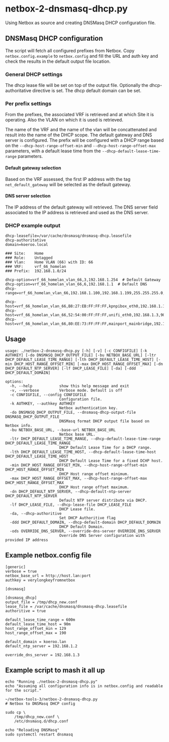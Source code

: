 # netbox-2-dnsmasq-dhcp.py

Using Netbox as source and creating DNSMasq DHCP configuration file.


## DNSMasq DHCP configuration
The script will fetch all configured prefixes from Netbox. Copy `netbox.config.example` to `netbox.config` and fill the URL and auth key and check the results in the default output file location.


### General DHCP settings
The dhcp lease file will be set on top of the output file. Optionally the dhcp-authoritative directive is set. The dhcp default domain can be set.


### Per prefix settings
From the prefixes, the associated VRF is retrieved and at which Site it is operating. Also the VLAN on which it is used is retrieved.

The name of the VRF and the name of the vlan will be concattenated and result into the name of the DHCP scope. The default gateway and DNS server is configured. The prefix will be configured with a DHCP range based on the `--dhcp-host-range-offset-min` and `--dhcp-host-range-offset-max` parameters, with a default lease time from the `--dhcp-default-lease-time-range` parameters.

#### Default gateway selection
Based on the VRF assessed, the first IP address with the tag `net_default_gateway` will be selected as the default gateway.

#### DNS server selection
The IP address of the default gateway will retrieved. The DNS server field associated to the IP address is retrieved and used as the DNS server.


### DHCP example output

```
dhcp-leasefile=/var/cache/dnsmasq/dnsmasq-dhcp.leasefile
dhcp-authoritative
domain=koeroo.local

### Site:    Home
### Role:    Untagged
### Vlan:    Home VLAN (66) with ID: 66
### VRF:     vrf_66_homelan
### Prefix:  192.168.1.0/24

dhcp-option=vrf_66_homelan_vlan_66,3,192.168.1.254  # Default Gateway
dhcp-option=vrf_66_homelan_vlan_66,6,192.168.1.1  # Default DNS
dhcp-range=vrf_66_homelan_vlan_66,192.168.1.100,192.168.1.199,255.255.255.0,600m

dhcp-host=vrf_66_homelan_vlan_66,B8:27:EB:FF:FF:FF,kpnpibox_eth0,192.168.1.1,90m
dhcp-host=vrf_66_homelan_vlan_66,52:54:00:FF:FF:FF,unifi_eth0,192.168.1.3,90m
dhcp-host=vrf_66_homelan_vlan_66,80:EE:73:FF:FF:FF,mainport_mainbridge,192.168.1.4,90m
```

## Usage
```
usage: ./netbox-2-dnsmasq-dhcp.py [-h] [-v] [-c CONFIGFILE] [-k AUTHKEY] [-do DNSMASQ_DHCP_OUTPUT_FILE] [-bu NETBOX_BASE_URL] [-ltr DHCP_DEFAULT_LEASE_TIME_RANGE] [-lth DHCP_DEFAULT_LEASE_TIME_HOST] [-min DHCP_HOST_RANGE_OFFSET_MIN] [-max DHCP_HOST_RANGE_OFFSET_MAX] [-dn DHCP_DEFAULT_NTP_SERVER] [-lf DHCP_LEASE_FILE] [-da] [-ddd DHCP_DEFAULT_DOMAIN]

options:
  -h, --help            show this help message and exit
  -v, --verbose         Verbose mode. Default is off
  -c CONFIGFILE, --config CONFIGFILE
                        Configuration file.
  -k AUTHKEY, --authkey AUTHKEY
                        Netbox authentication key.
  -do DNSMASQ_DHCP_OUTPUT_FILE, --dnsmasq-dhcp-output-file DNSMASQ_DHCP_OUTPUT_FILE
                        DNSMasq format DHCP output file based on Netbox info.
  -bu NETBOX_BASE_URL, --base-url NETBOX_BASE_URL
                        Netbox base URL.
  -ltr DHCP_DEFAULT_LEASE_TIME_RANGE, --dhcp-default-lease-time-range DHCP_DEFAULT_LEASE_TIME_RANGE
                        DHCP Default Lease Time for a DHCP range.
  -lth DHCP_DEFAULT_LEASE_TIME_HOST, --dhcp-default-lease-time-host DHCP_DEFAULT_LEASE_TIME_HOST
                        DHCP Default Lease Time for a fixed DCHP host.
  -min DHCP_HOST_RANGE_OFFSET_MIN, --dhcp-host-range-offset-min DHCP_HOST_RANGE_OFFSET_MIN
                        DHCP Host range offset minimum.
  -max DHCP_HOST_RANGE_OFFSET_MAX, --dhcp-host-range-offset-max DHCP_HOST_RANGE_OFFSET_MAX
                        DHCP Host range offset maximum.
  -dn DHCP_DEFAULT_NTP_SERVER, --dhcp-default-ntp-server DHCP_DEFAULT_NTP_SERVER
                        Default NTP server distribute via DHCP.
  -lf DHCP_LEASE_FILE, --dhcp-lease-file DHCP_LEASE_FILE
                        DHCP Lease file.
  -da, --dhcp-authoritive
                        Set DHCP Authoritive flag
  -ddd DHCP_DEFAULT_DOMAIN, --dhcp-default-domain DHCP_DEFAULT_DOMAIN
                        DHCP Default Domain.
  -ods OVERRIDE_DNS_SERVER, --override-dns-server OVERRIDE_DNS_SERVER
                        Override DNS Server configuration with provided IP address
```

## Example netbox.config file
```
[generic]
verbose = true
netbox_base_url = http://host.lan:port
authkey = verylongkeyfromnetbox 

[dnsmasq]

[dnsmasq_dhcp]
output_file = /tmp/dhcp_new.conf
lease_file = /var/cache/dnsmasq/dnsmasq-dhcp.leasefile
authoritive = true

default_lease_time_range = 600m
default_lease_time_host = 90m
host_range_offset_min = 129
host_range_offset_max = 190

default_domain = koeroo.lan
default_ntp_server = 192.168.1.2

override_dns_server = 192.168.1.3
```

## Example script to mash it all up
```
echo "Running ./netbox-2-dnsmasq-dhcp.py"
echo "Assuming all configuration info is in netbox.config and readable for the script."

~/netbox-tools-3/netbox-2-dnsmasq-dhcp.py
# Netbox to DNSMasq DHCP config

sudo cp \
    /tmp/dhcp_new.conf \
    /etc/dnsmasq.d/dhcp.conf

echo "Reloading DNSMasq"
sudo systemctl restart dnsmasq
```
